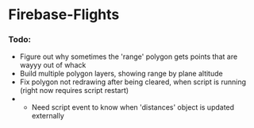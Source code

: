 # Firebase-Flights

### Todo:
- Figure out why sometimes the 'range' polygon gets points that are wayyy out of whack
- Build multiple polygon layers, showing range by plane altitude
- Fix polygon not redrawing after being cleared, when script is running (right now requires script restart)
- - Need script event to know when 'distances' object is updated externally
